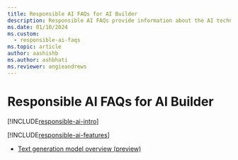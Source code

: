 ```yaml
---
title: Responsible AI FAQs for AI Builder
description: Responsible AI FAQs provide information about the AI technology used in AI Builder, along with key considerations and details about how the AI is used, how it was tested and evaluated, and any specific limitations.
ms.date: 01/10/2024
ms.custom: 
  - responsible-ai-faqs
ms.topic: article
author: aashishb
ms.author: ashbhati
ms.reviewer: angieandrews
---
```


# Responsible AI FAQs for AI Builder

[!INCLUDE[responsible-ai-intro](./includes/responsible-ai-intro.md)]

[!INCLUDE[responsible-ai-features](./includes/responsible-ai-features.md)]

- [Text generation model overview (preview)](prebuilt-azure-openai.md)

